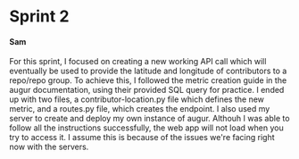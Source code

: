 # Sprint 2

#### Sam
For this sprint, I focused on creating a new working API call which will eventually be used to provide the latitude and longitude of contributors to a repo/repo group.  To achieve this, I followed the metric creation guide in the augur documentation, using their provided SQL query for practice.  I ended up with two files, a contributor-location.py file which defines the new metric, and a routes.py file, which creates the endpoint.  I also used my server to create and deploy my own instance of augur.  Althouh I was able to follow all the instructions successfully, the web app will not load when you try to access it.  I assume this is because of the issues we're facing right now with the servers.
